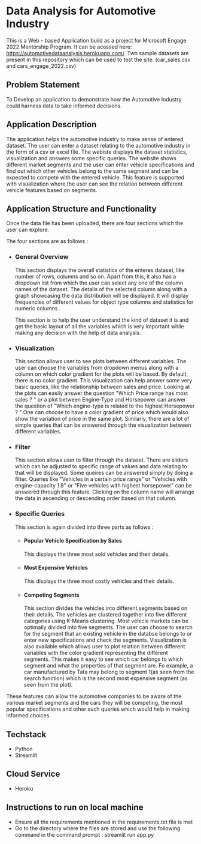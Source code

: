 # Data Analysis for Automotive Industry

This is a Web - based Application build as a project for Microsoft Engage 2022 Mentorship Program. It can be acessed here: https://automotivedataanalysis.herokuapp.com/. 
Two sample datasets are present in this repository which can be used to test the site. (car_sales.csv and cars_engage_2022.csv)

## Problem Statement

To Develop an application to demonstrate how the Automotive Industry could harness data to take informed decisions.

## Application Description 

The application helps the automotive industry to make sense of entered dataset. The user can enter a dataset relating to the automotive industry in the form of a csv or excel file. The webiste displays the dataset statistics, visualization and answers some specific queries. The website shows different market segments and the user can enter vehicle specifications and find out which other vehicles belong to the same segment and can be expected to compete with the entered vehicle. This feature is supported with visualization where the user can see the relation between different vehicle features based on segments. 

## Application Structure and Functionality

Once the data file has been uploaded, there are four sections which the user can explore. 

The four sections are as follows : 

* ### General Overview 
  This section displays the overall statistics of the enteres dataset, like number of rows, columns and so on. Apart from this, it also has a dropdown list from which  the user can select any one of the column names of the dataset. The details of the selected column along with a graph showcasing the data distribution will be displayed.   It will display frequencies of different values for object type columns and statistics for numeric columns .
  
  This section is to help the user understand the kind of dataset it is and get the basic layout of all the variables which is very important while making any decision with the help of data analysis. 
  
* ### Visualization
  This section allows user to see plots between different variables. The user can choose the variables from dropdown menus along with a column on which color gradient for the plots will be based. By default, there is no color gradient. This visualization can help answer some very basic queries, like the relationship between sales and price. Looking at the plots can easily answer the question "Which Price range has most sales ? " or a plot between Engine-Type and Horsepower can answer the question of "Which engine-type is related to the highest Horsepower ? " One can choose to have a color gradient of price which would also show the variation of price in the same plot. Similarly, there are a lot of simple queries that can be answered through the visualization between different variables. 
  
* ### Filter
  This section allows user to filter through the dataset. There are sliders which can be adjusted to specific range of values and data relating to that will be displayed. Some queires can be answered simply by doing a filter. Queries like "Vehicles in a certain price range" or "Vehicles with engine-capacity 1.8" or "Five vehicles with highest horsepower" can be answered through this feature. Clicking on the column name will arrange the data in ascending or descending order based on that column. 
  
* ### Specific Queries 
  This section is again divided into three parts as follows : 
  
  * #### Popular Vehicle Specification by Sales
    This displays the three most sold vehicles and their details.
  * #### Most Expensive Vehicles
    This displays the three most costly vehicles and their details.
  * #### Competing Segments
    This section divides the vehicles into different segments based on their details. The vehicles are clustered together into five different categories using K-Means clustering. Most vehicle markets can be optimally divided into five segments. The user can choose to search for the segment that an existing vehicle in the databse belongs to or enter new specifications and check the segments. Visualization is also available which allows user to plot relation between different variables with the color gradient representing the different segments. This makes it easy to see which car belongs to which segment and what the properties of that segment are. Fo example, a car manufactured by Tata may belong to segment 1(as seen from the search function) which is the second most expensive segment (as seen from the plot). 
    
These features can allow the automotive companies to be aware of the various market segments and the cars they will be competing, the most popular specifications and other such queries which would help in making informed choices. 

## Techstack 
* Python
* Streamlit

## Cloud Service 
* Heroku 

## Instructions to run on local machine 

* Ensure all the requirements mentioned in the requirements.txt file is met
* Go to the directory where the files are stored and use the following command in the command prompt : streamlit run app.py
